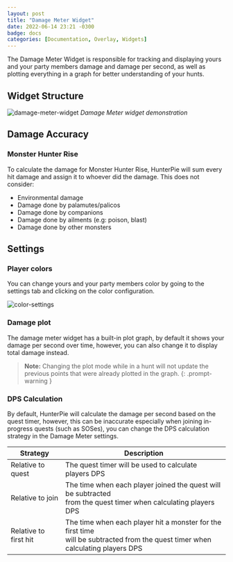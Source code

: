 ```yaml
---
layout: post
title: "Damage Meter Widget"
date: 2022-06-14 23:21 -0300
badge: docs
categories: [Documentation, Overlay, Widgets]
---
```

The Damage Meter Widget is responsible for tracking and displaying yours and your party members damage and damage per second, as well as plotting everything in a graph for better understanding of your hunts.

## Widget Structure

![damage-meter-widget](https://media.discordapp.net/attachments/456629861637816340/986457318944276500/unknown.png) *Damage Meter widget demonstration*

## Damage Accuracy

### Monster Hunter Rise

To calculate the damage for Monster Hunter Rise, HunterPie will sum every hit damage and assign it to whoever did the damage. This does not consider:

- Environmental damage
- Damage done by palamutes/palicos
- Damage done by companions
- Damage done by ailments (e.g: poison, blast)
- Damage done by other monsters

## Settings

### Player colors

You can change yours and your party members color by going to the settings tab and clicking on the color configuration.

![color-settings](https://media.discordapp.net/attachments/456629861637816340/986458441780436992/unknown.png)

### Damage plot

The damage meter widget has a built-in plot graph, by default it shows your damage per second over time, however, you can also change it to display total damage instead.

> **Note:** Changing the plot mode while in a hunt will not update the previous points that were already plotted in the graph.
{: .prompt-warning }

### DPS Calculation

By default, HunterPie will calculate the damage per second based on the quest timer, however, this can be inaccurate especially when joining in-progress quests (such as SOSes), you can change the DPS calculation strategy in the Damage Meter settings.

Strategy | Description
---------|--------------------------
Relative to quest | The quest timer will be used to calculate players DPS
Relative to join | The time when each player joined the quest will be subtracted <br> from the quest timer when calculating players DPS
Relative to first hit | The time when each player hit a monster for the first time <br> will be subtracted from the quest timer when calculating players DPS

